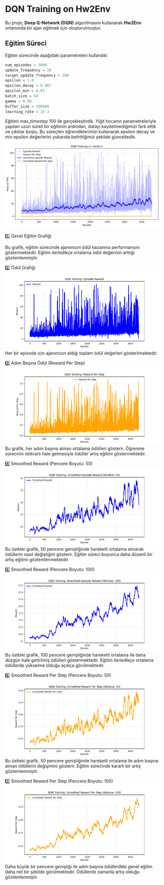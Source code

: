# DQN Training on Hw2Env

Bu proje, **Deep Q-Network (DQN)** algoritmasını kullanarak **Hw2Env** ortamında bir ajan eğitmek için oluşturulmuştur.

## Eğitim Süreci

Eğitim sürecinde aşağıdaki parametreleri kullandık:

```python
num_episodes = 3800
update_frequency = 10
target_update_frequency = 200
epsilon = 1.0
epsilon_decay = 0.997
epsilon_min = 0.03
batch_size = 64
gamma = 0.99
buffer_size = 100000
learning_rate = 1e-3
```

Eğitimi max_timestep 100 ile gerçekleştirdik. Yiğit hocanın parametreleriyle yapılan uzun süreli bir eğitimin ardından, datayı kaydetmediğimizi fark ettik ve çıktılar boştu. Bu süreçten öğrendiklerimizi kullanarak epsilon decay ve min epsilon değerlerini yukarıda belirttiğimiz şekilde güncelledik.



![DQN Training Plot](/dqn_training_plot.png)

1️⃣ Genel Eğitim Grafiği

Bu grafik, eğitim sürecinde ajanımızın ödül kazanma performansını göstermektedir. Eğitim ilerledikçe ortalama ödül değerinin arttığı gözlemlenmiştir.



2️⃣ Ödül Grafiği
![Reward](/reward.png)
Her bir episode için ajanımızın aldığı toplam ödül değerleri gösterilmektedir.

3️⃣ Adım Başına Ödül (Reward Per Step)
![RPS](/rps.png)
Bu grafik, her adım başına alınan ortalama ödülleri gösterir. Öğrenme sürecinin istikrarlı hale gelmesiyle ödüller artış eğilimi göstermektedir.

4️⃣ Smoothed Reward (Pencere Boyutu: 50)
![Smoothed Reward 50](/smoothed_reward_50.png)
Bu üstteki grafik, 50 pencere genişliğinde hareketli ortalama alınarak ödüllerin nasıl değiştiğini gösterir. Eğitim süreci boyunca daha düzenli bir artış eğilimi gözlemlenmektedir.

5️⃣ Smoothed Reward (Pencere Boyutu: 100)
![Smoothed Reward 100](/smoothed_reward_100.png)
Bu üstteki grafik, 100 pencere genişliğinde hareketli ortalama ile daha düzgün hale getirilmiş ödülleri göstermektedir. Eğitim ilerledikçe ortalama ödüllerde yükselme olduğu açıkça görülmektedir.

6️⃣ Smoothed Reward Per Step (Pencere Boyutu: 50)
![Smoothed RPS 50](/smoothed_rps_50.png)
Bu üstteki grafik, 50 pencere genişliğinde hareketli ortalama ile adım başına alınan ödüllerin değişimini gösterir. Eğitim sürecinde kararlı bir artış gözlemlenmiştir.

7️⃣ Smoothed Reward Per Step (Pencere Boyutu: 100)
![Smoothed RPS 100](/smoothed_rps_100.png)
Daha büyük bir pencere genişliği ile adım başına ödüllerdeki genel eğilim daha net bir şekilde görülmektedir. Ödüllerde zamanla artış olduğu gözlemlenmiştir.







